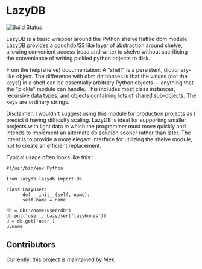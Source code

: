 LazyDB
======

![Build Status](https://travis-ci.org/mekarpeles/lazydb.png)

LazyDB is a basic wrapper around the Python shelve flatfile dbm
module. LazyDB provides a couchdb/S3 like layer of abstraction around
shelve, allowing convenient access (read and write) to shelve without
sacrificing the convenience of writing pickled python objects to disk.

From the help(shelve) documentation: A "shelf" is a persistent,
dictionary-like object.  The difference with dbm databases is that the
values (not the keys!) in a shelf can be essentially arbitrary Python
objects -- anything that the "pickle" module can handle.  This
includes most class instances, recursive data types, and objects
containing lots of shared sub-objects.  The keys are ordinary strings.

Disclaimer: I wouldn't suggest using this module for production
projects as I predict it having difficulty scaling. LazyDB is ideal
for supporting smaller projects with light data in which the
programmer must move quickly and intends to implement an alternate db
solution sooner rather than later. The intent is to provide a more
elegant interface for utilizing the shelve module, not to create an
efficient replacement.

Typical usage often looks like this::

    #!/usr/bin/env Python
    
    from lazydb.lazydb import Db

    class LazyUser:
    	  def __init__(self, name):
	      self.name = name

    db = Db('/home/user/db')
    db.put('user', LazyUser('lazybones'))
    u = db.get('user')
    u.name

## Contributors

Currently, this project is maintained by Mek.
